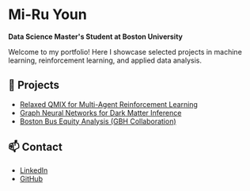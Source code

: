 # Mi-Ru Youn  
**Data Science Master's Student at Boston University**  

Welcome to my portfolio! Here I showcase selected projects in machine learning, reinforcement learning, and applied data analysis.  

## 📂 Projects
- [Relaxed QMIX for Multi-Agent Reinforcement Learning](relaxedqmix.md)
- [Graph Neural Networks for Dark Matter Inference](darkmatter.md)
- [Boston Bus Equity Analysis (GBH Collaboration)](mbta.md)

## 📫 Contact
- [LinkedIn](https://linkedin.com/in/miruayoun)  
- [GitHub](https://github.com/miruyoun)  
